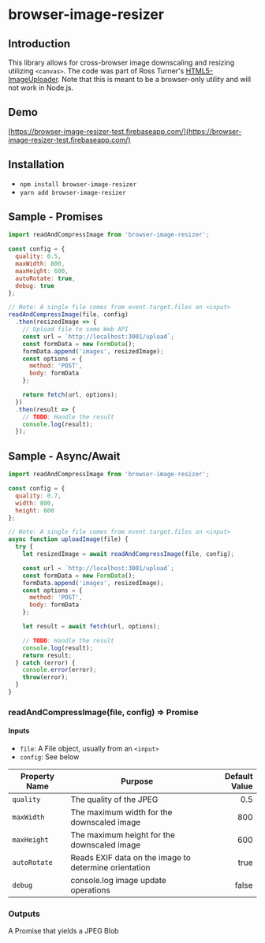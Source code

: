 # browser-image-resizer

## Introduction

This library allows for cross-browser image downscaling and resizing utilizing `<canvas>`. The code was part of Ross Turner's [HTML5-ImageUploader](https://github.com/rossturner/HTML5-ImageUploader).  Note that this is meant to be a browser-only utility and will not work in Node.js.

## Demo

[https://browser-image-resizer-test.firebaseapp.com/](https://browser-image-resizer-test.firebaseapp.com/)

## Installation

* `npm install browser-image-resizer`
* `yarn add browser-image-resizer`

## Sample - Promises

```javascript
import readAndCompressImage from 'browser-image-resizer';

const config = {
  quality: 0.5,
  maxWidth: 800,
  maxHeight: 600,
  autoRotate: true,
  debug: true
};

// Note: A single file comes from event.target.files on <input>
readAndCompressImage(file, config)
  .then(resizedImage => {
    // Upload file to some Web API
    const url = `http://localhost:3001/upload`;
    const formData = new FormData();
    formData.append('images', resizedImage);
    const options = {
      method: 'POST',
      body: formData
    };

    return fetch(url, options);
  })
  .then(result => {
    // TODO: Handle the result
    console.log(result);
  });
```

## Sample - Async/Await

```javascript
import readAndCompressImage from 'browser-image-resizer';

const config = {
  quality: 0.7,
  width: 800,
  height: 600
};

// Note: A single file comes from event.target.files on <input>
async function uploadImage(file) {
  try {
    let resizedImage = await readAndCompressImage(file, config);

    const url = `http://localhost:3001/upload`;
    const formData = new FormData();
    formData.append('images', resizedImage);
    const options = {
      method: 'POST',
      body: formData
    };

    let result = await fetch(url, options);

    // TODO: Handle the result
    console.log(result);
    return result;
  } catch (error) {
    console.error(error);
    throw(error);
  }
}
```

### readAndCompressImage(file, config) => Promise<Blob>

#### Inputs

* `file`: A File object, usually from an `<input>`
* `config`: See below

| Property Name        | Purpose           | Default Value  |
| ------------- |-------------| -----:|
| `quality`      | The quality of the JPEG | 0.5 |
| `maxWidth`      | The maximum width for the downscaled image | 800 |
| `maxHeight` | The maximum height for the downscaled image | 600 |
| `autoRotate` | Reads EXIF data on the image to determine orientation | true |
| `debug` | console.log image update operations | false |

### Outputs

A Promise that yields a JPEG Blob
